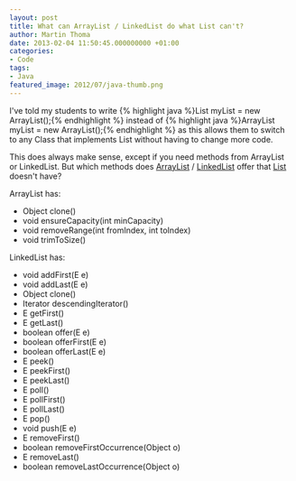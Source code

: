 ```yaml
---
layout: post
title: What can ArrayList / LinkedList do what List can't?
author: Martin Thoma
date: 2013-02-04 11:50:45.000000000 +01:00
categories:
- Code
tags:
- Java
featured_image: 2012/07/java-thumb.png
---
```

I've told my students to write
{% highlight java %}List<MyClass> myList = new ArrayList<MyClass>();{% endhighlight %}
instead of
{% highlight java %}ArrayList<MyClass> myList = new ArrayList<MyClass>();{% endhighlight %}
as this allows them to switch to any Class that implements List without having to change more code.

This does always make sense, except if you need methods from ArrayList or LinkedList. But which methods does <a href="http://docs.oracle.com/javase/7/docs/api/java/util/ArrayList.html">ArrayList</a> / <a href="http://docs.oracle.com/javase/7/docs/api/java/util/LinkedList.html">LinkedList</a> offer that <a href="http://docs.oracle.com/javase/7/docs/api/java/util/List.html">List</a> doesn't have?

ArrayList has:
<ul>
  <li>Object clone()</li>
  <li>void ensureCapacity(int minCapacity)</li>
  <li>void removeRange(int fromIndex, int toIndex)</li>
  <li>void trimToSize()</li>
</ul>

LinkedList has:
<ul>
  <li>void addFirst(E e)</li>
  <li>void addLast(E e)</li>
  <li>Object clone()</li>
  <li>Iterator<E> descendingIterator()</li>
  <li>E getFirst()</li>
  <li>E getLast()</li>
  <li>boolean offer(E e)</li>
  <li>boolean offerFirst(E e)</li>
  <li>boolean offerLast(E e)</li>
  <li>E peek()</li>
  <li>E peekFirst()</li>
  <li>E peekLast()</li>
  <li>E poll()</li>
  <li>E pollFirst()</li>
  <li>E pollLast()</li>
  <li>E pop()</li>
  <li>void push(E e)</li>
  <li>E removeFirst()</li>
  <li>boolean removeFirstOccurrence(Object o)</li>
  <li>E removeLast()</li>
  <li>boolean removeLastOccurrence(Object o)</li>
</ul>
